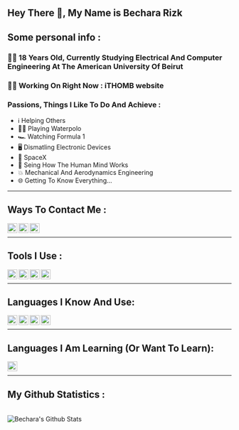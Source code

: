 ## Hey There 👋, My Name is Bechara Rizk

## Some personal info :

### 🙋‍♂️ 18 Years Old, Currently Studying Electrical And Computer Engineering At The American University Of Beirut 

 ### 👨‍💻  Working On Right Now : iTHOMB website

 ### Passions, Things I Like To Do And Achieve :
 - ℹ️ Helping Others 
 - 🤽‍♂️ Playing Waterpolo 
 - 🏎 Watching Formula 1 
 - 🖥 Dismatling Electronic Devices 
 - 🔭 SpaceX
 - 🤯 Seing How The Human Mind Works
 - 💥 Mechanical And Aerodynamics Engineering
 - 🌐 Getting To Know Everything...

---

## Ways To Contact Me :

[<img align="left" alt="Bechara | LinkedIn" width="22px" src="https://cdn.jsdelivr.net/npm/simple-icons@v3/icons/linkedin.svg" />][linkedin]
[<img align="left" alt="Bechara | Twitter" width="22px" src="https://cdn.jsdelivr.net/npm/simple-icons@v3/icons/twitter.svg" />][twitter]
[<img align="left" alt="Bechara | Instagram" width="22px" src="https://cdn.jsdelivr.net/npm/simple-icons@v3/icons/instagram.svg" />][instagram]
<br>

---


## Tools I Use :
[<img align="left" alt="VS Code" width="22px" src="https://cdn.jsdelivr.net/npm/simple-icons@3.5.0/icons/visualstudiocode.svg" />][vscode]
[<img align="left" alt="Github" width="22px" src="https://cdn.jsdelivr.net/npm/simple-icons@3.5.0/icons/github.svg" />][github]
[<img align="left" alt="Git" width="22px" src="https://cdn.jsdelivr.net/npm/simple-icons@3.5.0/icons/git.svg" />][git]
[<img align="left" alt="Raspberry Pi" width="22px" src="https://cdn.jsdelivr.net/npm/simple-icons@3.5.0/icons/raspberrypi.svg" />][rpi]
<br>

---

## Languages I Know And Use: 
[<img align="left" alt="Python" width="22px" src="https://cdn.jsdelivr.net/npm/simple-icons@3.5.0/icons/python.svg" />][python]
[<img align="left" alt="HTML" width="22px" src="https://cdn.jsdelivr.net/npm/simple-icons@3.5.0/icons/html5.svg" />][html]
[<img align="left" alt="CSS" width="22px" src="https://cdn.jsdelivr.net/npm/simple-icons@3.5.0/icons/css3.svg" />][css]
[<img align="left" alt="SASS" width="22px" src="https://cdn.jsdelivr.net/npm/simple-icons@3.5.0/icons/sass.svg" />][sass]

<br>

---

## Languages I Am Learning (Or Want To Learn): 
[<img align="left" alt="JavaScript" width="22px" src="https://cdn.jsdelivr.net/npm/simple-icons@3.5.0/icons/javascript.svg" />][javascript]


<br>

---

## My Github Statistics :
<br>

<img align="left" alt="Bechara's Github Stats" src="https://github-readme-stats.codestackr.vercel.app/api?username=bechara-rizk&show_icons=true&hide_border=false&theme=dark&title_color=78FF97&text_color=FFD300" />



[twitter]: https://twitter.com/BecharaRizk21
[linkedin]:https://www.linkedin.com/in/rizk-bechara
[instagram]:https://www.instagram.com/bichhhhhh21/
[vscode]:https://code.visualstudio.com
[github]:https://github.com
[git]:https://git-scm.com
[python]:https://www.python.org
[html]:https://en.wikipedia.org/wiki/HTML
[css]:https://en.wikipedia.org/wiki/Cascading_Style_Sheets
[sass]:https://sass-lang.com
[javascript]:https://en.wikipedia.org/wiki/JavaScript
[rpi]:https://www.raspberrypi.org
